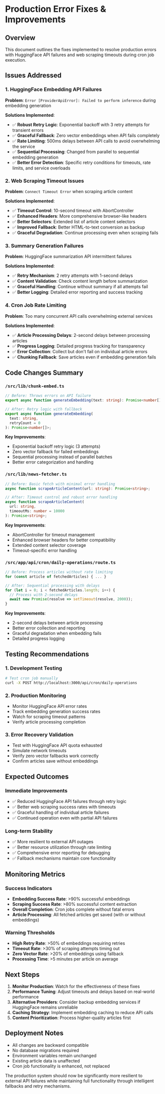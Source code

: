 # Production Error Fixes & Improvements

## Overview

This document outlines the fixes implemented to resolve production errors with HuggingFace API failures and web scraping timeouts during cron job execution.

## Issues Addressed

### 1. HuggingFace Embedding API Failures

**Problem**: `Error [ProviderApiError]: Failed to perform inference` during embedding generation

**Solutions Implemented**:

- ✅ **Robust Retry Logic**: Exponential backoff with 3 retry attempts for transient errors
- ✅ **Graceful Fallback**: Zero vector embeddings when API fails completely
- ✅ **Rate Limiting**: 500ms delays between API calls to avoid overwhelming the service
- ✅ **Sequential Processing**: Changed from parallel to sequential embedding generation
- ✅ **Better Error Detection**: Specific retry conditions for timeouts, rate limits, and service overloads

### 2. Web Scraping Timeout Issues

**Problem**: `Connect Timeout Error` when scraping article content

**Solutions Implemented**:

- ✅ **Timeout Control**: 10-second timeout with AbortController
- ✅ **Enhanced Headers**: More comprehensive browser-like headers
- ✅ **Better Selectors**: Extended list of article content selectors
- ✅ **Improved Fallback**: Better HTML-to-text conversion as backup
- ✅ **Graceful Degradation**: Continue processing even when scraping fails

### 3. Summary Generation Failures

**Problem**: HuggingFace summarization API intermittent failures

**Solutions Implemented**:

- ✅ **Retry Mechanism**: 2 retry attempts with 1-second delays
- ✅ **Content Validation**: Check content length before summarization
- ✅ **Graceful Handling**: Continue without summary if all attempts fail
- ✅ **Better Logging**: Detailed error reporting and success tracking

### 4. Cron Job Rate Limiting

**Problem**: Too many concurrent API calls overwhelming external services

**Solutions Implemented**:

- ✅ **Article Processing Delays**: 2-second delays between processing articles
- ✅ **Progress Logging**: Detailed progress tracking for transparency
- ✅ **Error Collection**: Collect but don't fail on individual article errors
- ✅ **Chunking Fallback**: Save articles even if embedding generation fails

## Code Changes Summary

### `/src/lib/chunk-embed.ts`

```typescript
// Before: Throws errors on API failure
export async function generateEmbedding(text: string): Promise<number[]>;

// After: Retry logic with fallback
export async function generateEmbedding(
  text: string,
  retryCount = 0
): Promise<number[]>;
```

**Key Improvements**:

- Exponential backoff retry logic (3 attempts)
- Zero vector fallback for failed embeddings
- Sequential processing instead of parallel batches
- Better error categorization and handling

### `/src/lib/news-fetcher.ts`

```typescript
// Before: Basic fetch with minimal error handling
async function scrapeArticleContent(url: string): Promise<string>;

// After: Timeout control and robust error handling
async function scrapeArticleContent(
  url: string,
  timeoutMs: number = 10000
): Promise<string>;
```

**Key Improvements**:

- AbortController for timeout management
- Enhanced browser headers for better compatibility
- Extended content selector coverage
- Timeout-specific error handling

### `/src/app/api/cron/daily-operations/route.ts`

```typescript
// Before: Process articles without rate limiting
for (const article of fetchedArticles) { ... }

// After: Sequential processing with delays
for (let i = 0; i < fetchedArticles.length; i++) {
  // Process with 2-second delays
  await new Promise(resolve => setTimeout(resolve, 2000));
}
```

**Key Improvements**:

- 2-second delays between article processing
- Better error collection and reporting
- Graceful degradation when embedding fails
- Detailed progress logging

## Testing Recommendations

### 1. Development Testing

```bash
# Test cron job manually
curl -X POST http://localhost:3000/api/cron/daily-operations
```

### 2. Production Monitoring

- Monitor HuggingFace API error rates
- Track embedding generation success rates
- Watch for scraping timeout patterns
- Verify article processing completion

### 3. Error Recovery Validation

- Test with HuggingFace API quota exhausted
- Simulate network timeouts
- Verify zero vector fallbacks work correctly
- Confirm articles save without embeddings

## Expected Outcomes

### Immediate Improvements

- ✅ Reduced HuggingFace API failures through retry logic
- ✅ Better web scraping success rates with timeouts
- ✅ Graceful handling of individual article failures
- ✅ Continued operation even with partial API failures

### Long-term Stability

- ✅ More resilient to external API outages
- ✅ Better resource utilization through rate limiting
- ✅ Comprehensive error reporting for debugging
- ✅ Fallback mechanisms maintain core functionality

## Monitoring Metrics

### Success Indicators

- **Embedding Success Rate**: >90% successful embeddings
- **Scraping Success Rate**: >80% successful content extraction
- **Overall Completion**: Cron jobs complete without fatal errors
- **Article Processing**: All fetched articles get saved (with or without embeddings)

### Warning Thresholds

- **High Retry Rate**: >50% of embeddings requiring retries
- **Timeout Rate**: >30% of scraping attempts timing out
- **Zero Vector Rate**: >20% of embeddings using fallback
- **Processing Time**: >5 minutes per article on average

## Next Steps

1. **Monitor Production**: Watch for the effectiveness of these fixes
2. **Performance Tuning**: Adjust timeouts and delays based on real-world performance
3. **Alternative Providers**: Consider backup embedding services if HuggingFace remains unreliable
4. **Caching Strategy**: Implement embedding caching to reduce API calls
5. **Content Prioritization**: Process higher-quality articles first

## Deployment Notes

- All changes are backward compatible
- No database migrations required
- Environment variables remain unchanged
- Existing article data is unaffected
- Cron job functionality is enhanced, not replaced

The production system should now be significantly more resilient to external API failures while maintaining full functionality through intelligent fallbacks and retry mechanisms.
